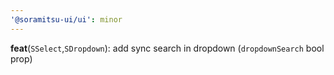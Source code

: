 ```yaml
---
'@soramitsu-ui/ui': minor
---
```


**feat**(`SSelect`,`SDropdown`): add sync search in dropdown (`dropdownSearch` bool prop)
